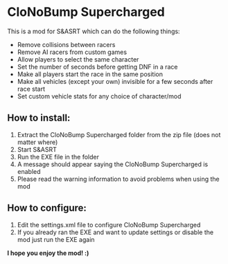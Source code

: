 # CloNoBump Supercharged

This is a mod for S&ASRT which can do the following things:
 * Remove collisions between racers
 * Remove AI racers from custom games
 * Allow players to select the same character
 * Set the number of seconds before getting DNF in a race
 * Make all players start the race in the same position
 * Make all vehicles (except your own) invisible for a few seconds after race start
 * Set custom vehicle stats for any choice of character/mod

## How to install:
 1. Extract the CloNoBump Supercharged folder from the zip file (does not matter where)
 2. Start S&ASRT
 3. Run the EXE file in the folder
 4. A message should appear saying the CloNoBump Supercharged is enabled
 5. Please read the warning information to avoid problems when using the mod

## How to configure:
 1. Edit the settings.xml file to configure CloNoBump Supercharged
 2. If you already ran the EXE and want to update settings or disable the mod just run the EXE again


**I hope you enjoy the mod! :)**

